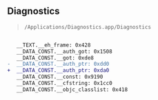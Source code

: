## Diagnostics

> `/Applications/Diagnostics.app/Diagnostics`

```diff

   __TEXT.__eh_frame: 0x428
   __DATA_CONST.__auth_got: 0x1508
   __DATA_CONST.__got: 0xde8
-  __DATA_CONST.__auth_ptr: 0xdd0
+  __DATA_CONST.__auth_ptr: 0xda0
   __DATA_CONST.__const: 0x9190
   __DATA_CONST.__cfstring: 0x1cc0
   __DATA_CONST.__objc_classlist: 0x418

```

